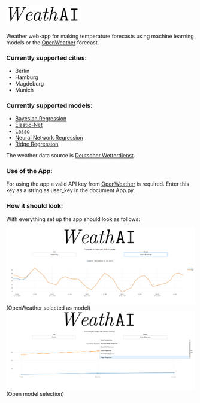 # <img src="img/WeathAI.PNG" alt="drawing" width="200"/>

Weather web-app for making temperature forecasts using machine learning models or the [OpenWeather](https://openweathermap.org/) forecast.

### Currently supported cities:
* Berlin
* Hamburg
* Magdeburg
* Munich

### Currently supported models:
* [Bayesian Regression](https://scikit-learn.org/stable/modules/linear_model.html#bayesian-regression)
* [Elastic-Net](https://scikit-learn.org/stable/modules/linear_model.html#elastic-net)
* [Lasso](https://scikit-learn.org/stable/modules/linear_model.html#lasso)
* [Neural Network Regression](https://scikit-learn.org/stable/modules/generated/sklearn.neural_network.MLPRegressor.html#sklearn-neural-network-mlpregressor)
* [Ridge Regression](https://scikit-learn.org/stable/modules/linear_model.html#ridge-regression)

The weather data source is [Deutscher Wetterdienst](https://www.dwd.de).

### Use of the App:

For using the app a valid API key from [OpenWeather](https://openweathermap.org/appid) is required. Enter this key as a string as user_key in the document App.py.

### How it should look:

With everything set up the app should look as follows:

<img src="img/OWM.PNG" alt="drawing" width="800"/>
(OpenWeather selected as model)


<img src="img/ridge.PNG" alt="drawing" width="800"/>
(Open model selection)
